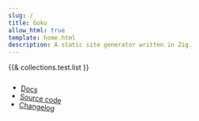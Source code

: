 ```yaml
---
slug: /
title: Goku
allow_html: true
template: home.html
description: A static site generator written in Zig.
---
```


{{& collections.test.list }}

<style>
  #spinner {
    animation: spin 4s infinite linear;
    display: inline-block;
    transform-origin: center;
  }
  @keyframes spin {
    from { transform: rotate(0deg); }
    to { transform: rotate(360deg); }
  }
</style>

<div id="spinner">

- [Docs](/docs)
- [Source code](https://github.com/sea-grass/goku)
- [Changelog](/changelog)
  
</div>

